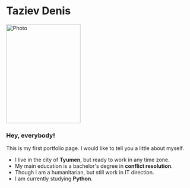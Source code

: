 # Taziev Denis

<img alt="Photo" height="267" src="https://sun131-1.userapi.com/impf/c855232/v855232947/113fb1/2uRACu-EQ7A.jpg?size=1620x2160&amp;quality=96&amp;sign=6a4c7acc988a78a3c49120585fec2cd8&amp;type=album" width="200"/>

### Hey, everybody!

This is my first portfolio page. I would like to tell you a little about myself.

- I live in the city of **Tyumen**, but ready to work in any time zone.
- My main education is a bachelor's degree in **conflict resolution**.
- Though I am a humanitarian, but still work in IT direction.
- I am currently studying **Python**.